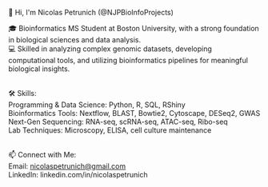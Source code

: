 👋 Hi, I'm Nicolas Petrunich (@NJPBioInfoProjects)

🎓 Bioinformatics MS Student at Boston University, with a strong foundation in biological sciences and data analysis.<br>
💻 Skilled in analyzing complex genomic datasets, developing computational tools, and utilizing bioinformatics pipelines for meaningful biological insights.<br><br>

🛠️ Skills:<br>
Programming & Data Science: Python, R, SQL, RShiny<br> Bioinformatics Tools: Nextflow, BLAST, Bowtie2, Cytoscape, DESeq2, GWAS<br> Next-Gen Sequencing: RNA-seq, scRNA-seq, ATAC-seq, Ribo-seq<br> Lab Techniques: Microscopy, ELISA, cell culture maintenance<br><br>

📫 Connect with Me:<br>
Email: nicolaspetrunich@gmail.com<br> LinkedIn: linkedin.com/in/nicolaspetrunich<br>
